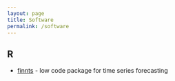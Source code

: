 ```yaml
---
layout: page
title: Software
permalink: /software
---
```


## R

- [finnts](https://microsoft.github.io/finnts/) - low code package for time series forecasting
